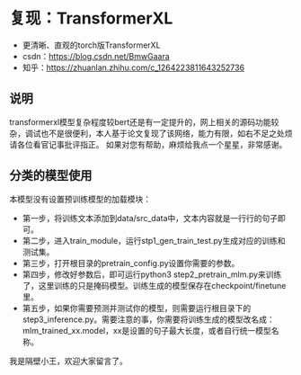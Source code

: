 # 复现：TransformerXL
- 更清晰、直观的torch版TransformerXL
- csdn：https://blog.csdn.net/BmwGaara
- 知乎：https://zhuanlan.zhihu.com/c_1264223811643252736

## 说明
transformerxl模型复杂程度较bert还是有一定提升的，网上相关的源码功能较杂，调试也不是很便利，本人基于论文复现了该网络，能力有限，如右不足之处烦请各位看官记事批评指正。
如果对您有帮助，麻烦给我点一个星星，非常感谢。

## 分类的模型使用
本模型没有设置预训练模型的加载模块：
- 第一步，将训练文本添加到data/src_data中，文本内容就是一行行的句子即可。
- 第二步，进入train_module，运行stp1_gen_train_test.py生成对应的训练和测试集。
- 第三步，打开根目录的pretrain_config.py设置你需要的参数。
- 第四步，修改好参数后，即可运行python3 step2_pretrain_mlm.py来训练了，这里训练的只是掩码模型。训练生成的模型保存在checkpoint/finetune里。
- 第五步，如果你需要预测并测试你的模型，则需要运行根目录下的step3_inference.py。需要注意的事，你需要将训练生成的模型改名成：mlm_trained_xx.model，xx是设置的句子最大长度，或者自行统一模型名称。

我是隔壁小王，欢迎大家留言了。
